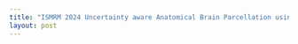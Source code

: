 ```yaml
---
title: "ISMRM 2024 Uncertainty aware Anatomical Brain Parcellation using Di usion MRI"
layout: post
---
```


